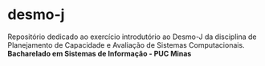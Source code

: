 # desmo-j
Repositório dedicado ao exercício introdutório ao Desmo-J da disciplina de Planejamento de Capacidade e Avaliação de Sistemas Computacionais. <b>Bacharelado em Sistemas de Informação - PUC Minas</b>
